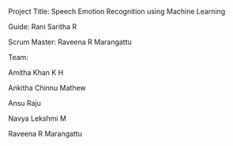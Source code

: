 Project Title: Speech Emotion Recognition using Machine Learning

Guide: Rani Saritha R

Scrum Master: Raveena R Marangattu

Team:

Amitha Khan K H

Ankitha Chinnu Mathew

Ansu Raju

Navya Lekshmi M

Raveena R Marangattu

